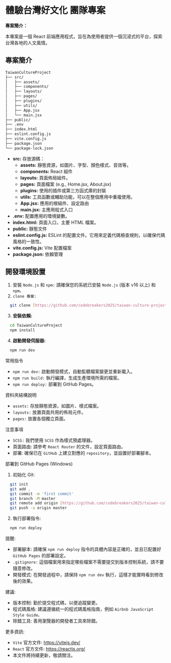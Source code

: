 # 體驗台灣好文化 團隊專案

**專案簡介：**

本專案是一個 React 前端應用程式，旨在為使用者提供一個沉浸式的平台，探索台灣各地的人文風情。

## 專案簡介
```bash
TaiwanCultureProject
├── src/
│   ├── assets/
│   ├── components/
│   ├── layouts/
│   ├── pages/
│   ├── plugins/
│   ├── utils/
│   ├── App.jsx
│   └── main.jsx
├── public/
├── .env
├── index.html
├── eslint.config.js
├── vite.config.js
├── package.json
└── package-lock.json
```


* **src:** 存放源碼：
  * **assets:** 靜態資源，如圖片、字型、顏色樣式、音效等。
  * **components:** React 組件
  * **layouts:** 頁面佈局組件。
  * **pages:** 頁面檔案 (e.g., Home.jsx, About.jsx)
  * **plugins:** 使用的插件或第三方函式庫的封裝
  * **utils:** 工具函數或輔助功能，可以在整個應用中重複使用。
  * **App.jsx:** 應用的根組件、設定路由
  * **main.jsx:** 主應用程式入口
* **.env:** 配置應用的環境變數。
* **index.html:** 頁面入口，主要 HTML 檔案。
* **public:** 靜態文件
* **eslint.config.js:** ESLint 的配置文件。它用來定義代碼檢查規則，以確保代碼風格的一致性。
* **vite.config.js:** Vite 配置檔案
* **package.json:** 依賴管理

## 開發環境設置

1. 安裝 ```Node.js``` 和 ```npm:``` 請確保您的系統已安裝 ```Node.js``` (版本 v16 以上) 和 ```npm。```
2. ```clone 專案:```
```bash
  git clone [https://github.com/codebreakers2025/taiwan-culture-project.git]
```
3. **安裝依賴:**
```bash
  cd TaiwanCultureProject
  npm install
```
4. **啟動開發伺服器:**
```bash
  npm run dev
```

常用指令
- ```npm run dev:``` 啟動開發模式，自動監聽檔案變更並重新載入。
- ```npm run build:``` 執行編譯，生成生產環境所需的檔案。
- ```npm run deploy:``` 部署到 GitHub Pages。

資料夾結構說明
- ```assets:``` 存放靜態資源，如圖片、樣式檔案。
- ```layouts:``` 放置頁面共用的佈局元件。
- ```pages:``` 放置各個獨立頁面。

注意事項
- ```SCSS:``` 我們使用 ```SCSS``` 作為樣式預處理器。
- 頁面路由: 請參考 ```React Router``` 的文件，設定頁面路由。
- 部署: 確保已在 ```GitHub``` 上建立對應的 ```repository```，並設置好部署腳本。

部署到 GitHub Pages (Windows)
1. 初始化 Git:
```bash
  git init
  git add .
  git commit -m 'first commit'
  git branch -M master
  git remote add origin [https://github.com/codebreakers2025/taiwan-culture-project.git]
  git push -u origin master
```
2. 執行部署指令:
```bash
  npm run deploy
```

提醒:

- 部署腳本: 請確保 ```npm run deploy``` 指令的具體內容是正確的，並且已配置好 ```GitHub Pages``` 的部署設定。
- ```.gitignore:``` 這個檔案用來指定哪些檔案不需要提交到版本控制系統，請不要隨意修改。
- 開發模式: 在開發過程中，請保持 ```npm run dev``` 執行，這樣才能實時看到修改後的效果。

建議:
- 版本控制: 勤於提交程式碼，以便追蹤變更。
- 程式碼風格: 建議遵循統一的程式碼風格指南，例如 ```Airbnb JavaScript Style Guide。```
- 除錯工具: 善用瀏覽器的開發者工具來除錯。

更多資訊:
- ```Vite``` 官方文件: https://vitejs.dev/
- ```React``` 官方文件: https://reactjs.org/
- 本文件將持續更新，敬請關注。



  
